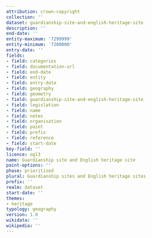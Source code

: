 ```yaml
---
attribution: crown-copyright
collection: ''
dataset: guardianship-site-and-english-heritage-site
description: ''
end-date: ''
entity-maximum: '7299999'
entity-minimum: '7200000'
entry-date: ''
fields:
- field: categories
- field: documentation-url
- field: end-date
- field: entity
- field: entry-date
- field: geography
- field: geometry
- field: guardianship-site-and-english-heritage-site
- field: legislation
- field: name
- field: notes
- field: organisation
- field: point
- field: prefix
- field: reference
- field: start-date
key-field: ''
licence: ogl3
name: Guardianship site and English heritage site
paint-options: ''
phase: prioritised
plural: Guardianship sites and English heritage sites
prefix: ''
realm: dataset
start-date: ''
themes:
- heritage
typology: geography
version: 1.0
wikidata: ''
wikipedia: ''
---
```

